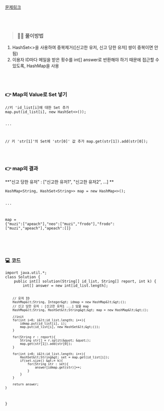 <p><a href="https://school.programmers.co.kr/learn/courses/30/lessons/92334?language=java">문제링크</a></p>
<br />
<br />

<blockquote>
<h3 id="🔎🤨-풀이방법">🔎🤨 풀이방법</h3>
</blockquote>
<ol>
<li>HashSet&lt;&gt;을 사용하여 중복제거([신고한 유저, 신고 당한 유저] 쌍이 중복이면 안 됨)</li>
<li>이용자 ID마다 메일을 받은 횟수를 int[] answer로 반환해야 하기 때문에 접근할 수 있도록, HashMap을 사용</li>
</ol>
<p><br /><br /></p>
<h3 id="👉-map의-value로-set-넣기">👉 Map의 Value로 Set 넣기</h3>
<pre><code class="language-java">//키 'id_list[i]에 대한 Set 추가
map.put(id_list[i], new HashSet&lt;&gt;());

...

// 키 'str[1]'의 Set에 'str[0]' 값 추가
map.get(str[1]).add(str[0]);
</code></pre>
<br />

<h3 id="👉-map의-결과">👉 map의 결과</h3>
<p>**&quot;신고 당한 유저&quot; : [&quot;신고한 유저1&quot;, &quot;신고한 유저2&quot;, ...]
**</p>
<pre><code class="language-java">HashMap&lt;String, HashSet&lt;String&gt;&gt; map = new HashMap&lt;&gt;();

...

map = {&quot;muzi&quot;:[&quot;apeach&quot;],&quot;neo&quot;:[&quot;muzi&quot;,&quot;frodo&quot;],&quot;frodo&quot;:[&quot;muzi&quot;,&quot;apeach&quot;],&quot;apeach&quot;:[]}</code></pre>
<br />
<br />





<h3 id="💻-코드">💻 코드</h3>
<pre><code class="language-java">import java.util.*;
class Solution {
    public int[] solution(String[] id_list, String[] report, int k) {
        int[] answer = new int[id_list.length];

        // 유저 ID
        HashMap&lt;String, Integer&gt; idmap = new HashMap&lt;&gt;();
        // 신고 당한 유저 : [신고한 유저1 ...] 담을 map
        HashMap&lt;String, HashSet&lt;String&gt;&gt; map = new HashMap&lt;&gt;();

        //init
        for(int i=0; i&lt;id_list.length; i++){
            idmap.put(id_list[i], i);
            map.put(id_list[i], new HashSet&lt;&gt;());
        }

        for(String r : report){
            String str[] = r.split(&quot; &quot;);
            map.get(str[1]).add(str[0]);
        }

        for(int i=0; i&lt;id_list.length; i++){
            HashSet&lt;String&gt; set = map.get(id_list[i]);
            if(set.size() &gt;= k){
                for(String str : set){
                    answer[idmap.get(str)]++;
                }
            }
        }

        return answer;
    }
}</code></pre>
